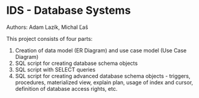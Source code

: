 # IDS - Database Systems

Authors: Adam Lazík, Michal Ľaš

This project consists of four parts:
1. Creation of data model (ER Diagram) and use case model (Use Case Diagram)
2. SQL script for creating database schema objects
3. SQL script with SELECT queries
4. SQL script for creating advanced database schema objects - triggers, procedures, materialized view, explain plan, usage of index and cursor, definition of database access rights, etc. 
